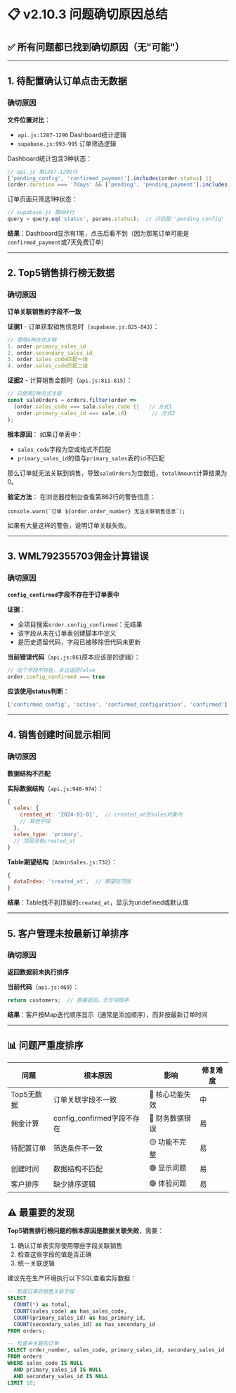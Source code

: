 # 📋 v2.10.3 问题确切原因总结

## ✅ 所有问题都已找到确切原因（无"可能"）

---

## 1. 待配置确认订单点击无数据

### 确切原因
**文件位置对比**：
- `api.js:1287-1290` Dashboard统计逻辑
- `supabase.js:993-995` 订单筛选逻辑

Dashboard统计包含3种状态：
```javascript
// api.js 第1287-1290行
['pending_config', 'confirmed_payment'].includes(order.status) ||
(order.duration === '7days' && ['pending', 'pending_payment'].includes(order.status))
```

订单页面只筛选1种状态：
```javascript
// supabase.js 第994行
query = query.eq('status', params.status);  // 只匹配 'pending_config'
```

**结果**：Dashboard显示有1笔，点击后看不到（因为那笔订单可能是`confirmed_payment`或7天免费订单）

---

## 2. Top5销售排行榜无数据

### 确切原因
**订单关联销售的字段不一致**

**证据1** - 订单获取销售信息时（`supabase.js:825-843`）：
```javascript
// 使用4种方式关联
1. order.primary_sales_id 
2. order.secondary_sales_id
3. order.sales_code匹配一级
4. order.sales_code匹配二级
```

**证据2** - 计算销售金额时（`api.js:811-815`）：
```javascript
// 只使用2种方式关联
const saleOrders = orders.filter(order => 
  (order.sales_code === sale.sales_code ||   // 方式1
   order.primary_sales_id === sale.id)        // 方式2
);
```

**根本原因**：
如果订单表中：
- `sales_code`字段为空或格式不匹配
- `primary_sales_id`的值与`primary_sales`表的`id`不匹配

那么订单就无法关联到销售，导致`saleOrders`为空数组，`totalAmount`计算结果为0。

**验证方法**：
在浏览器控制台查看第862行的警告信息：
```
console.warn(`订单 ${order.order_number} 无法关联销售信息`);
```
如果有大量这样的警告，说明订单关联失败。

---

## 3. WML792355703佣金计算错误

### 确切原因
**`config_confirmed`字段不存在于订单表中**

**证据**：
- 全项目搜索`order.config_confirmed`：无结果
- 该字段从未在订单表创建脚本中定义
- 是历史遗留代码，字段已被移除但代码未更新

**当前错误代码**（`api.js:861`原本应该是的逻辑）：
```javascript
// 这个字段不存在，永远返回false
order.config_confirmed === true  
```

**应该使用status判断**：
```javascript
['confirmed_config', 'active', 'confirmed_configuration', 'confirmed'].includes(order.status)
```

---

## 4. 销售创建时间显示相同

### 确切原因
**数据结构不匹配**

**实际数据结构**（`api.js:948-974`）：
```javascript
{
  sales: { 
    created_at: '2024-01-01',  // created_at在sales对象内
    // 其他字段
  },
  sales_type: 'primary',
  // 顶层没有created_at
}
```

**Table期望结构**（`AdminSales.js:732`）：
```javascript
{
  dataIndex: 'created_at',  // 期望在顶层
}
```

**结果**：Table找不到顶层的`created_at`，显示为undefined或默认值

---

## 5. 客户管理未按最新订单排序

### 确切原因
**返回数据前未执行排序**

**当前代码**（`api.js:469`）：
```javascript
return customers;  // 直接返回，无任何排序
```

**结果**：客户按Map迭代顺序显示（通常是添加顺序），而非按最新订单时间

---

## 📊 问题严重度排序

| 问题 | 根本原因 | 影响 | 修复难度 |
|------|----------|------|----------|
| Top5无数据 | 订单关联字段不一致 | 🔴 核心功能失效 | 中 |
| 佣金计算 | config_confirmed字段不存在 | 🔴 财务数据错误 | 易 |
| 待配置订单 | 筛选条件不一致 | 🟡 功能不完整 | 易 |
| 创建时间 | 数据结构不匹配 | 🟢 显示问题 | 易 |
| 客户排序 | 缺少排序逻辑 | 🟢 体验问题 | 易 |

## ⚠️ 最重要的发现

**Top5销售排行榜问题的根本原因是数据关联失败**，需要：
1. 确认订单表实际使用哪些字段关联销售
2. 检查这些字段的值是否正确
3. 统一关联逻辑

建议先在生产环境执行以下SQL查看实际数据：
```sql
-- 检查订单的销售关联字段
SELECT 
  COUNT(*) as total,
  COUNT(sales_code) as has_sales_code,
  COUNT(primary_sales_id) as has_primary_id,
  COUNT(secondary_sales_id) as has_secondary_id
FROM orders;

-- 检查未关联的订单
SELECT order_number, sales_code, primary_sales_id, secondary_sales_id
FROM orders
WHERE sales_code IS NULL 
  AND primary_sales_id IS NULL 
  AND secondary_sales_id IS NULL
LIMIT 10;
```
